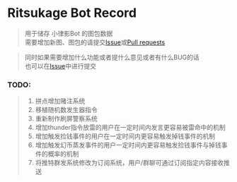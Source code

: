 # Ritsukage Bot Record  

> 用于储存 小律影Bot 的图包数据  
> 需要增加新图、图包的请提交[Issue](https://github.com/BAKAOLC/RitsukageBotRecord/issues)或[Pull requests](https://github.com/BAKAOLC/RitsukageBotRecord/pulls)  

> 同时如果需要增加什么功能或者提什么意见或者有什么BUG的话  
> 也可以在[Issue](https://github.com/BAKAOLC/RitsukageBotRecord/issues)中进行提交  

### TODO:  
> 1. 拼点增加赌注系统  
> 2. 移植随机数发生器指令  
> 3. 重新制作刷屏警察系统  
> 4. 增加thunder指令放雷的用户在一定时间内发言更容易被雷命中的机制  
> 5. 增加触发捡钱事件的用户在一定时间内更容易触发掉钱事件的机制  
> 6. 增加触发幻币蒸发事件的用户一定时间内更容易触发捡钱事件与掉钱事件的概率的机制  
> 7. 将推特群发系统修改为订阅系统，用户/群聊可通过订阅指定内容接收推送  